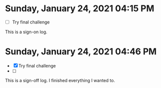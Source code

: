  # Sunday, January 24, 2021 04:15 PM
- [ ] Try final challenge 

 
This is a sign-on log. 
 
# Sunday, January 24, 2021 04:46 PM
- [X] Try final challenge 
- [ ] 
 
This is a sign-off log. I finished everything I wanted to.
